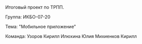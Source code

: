 Итоговый проект по ТРПП.

Группа: ИКБО-07-20

Тема: "Мобильное приложение"

Команда:
Узоров Кирилл
Илюхина Юлия 
Михиенков Кирилл
